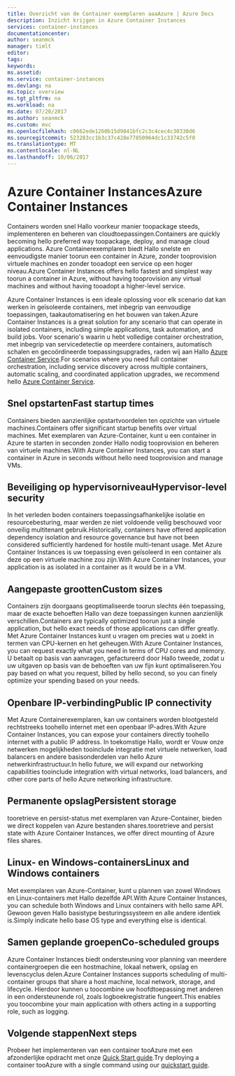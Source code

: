 ```yaml
---
title: Overzicht van de Container exemplaren aaaAzure | Azure Docs
description: Inzicht krijgen in Azure Container Instances
services: container-instances
documentationcenter: 
author: seanmck
manager: timlt
editor: 
tags: 
keywords: 
ms.assetid: 
ms.service: container-instances
ms.devlang: na
ms.topic: overview
ms.tgt_pltfrm: na
ms.workload: na
ms.date: 07/20/2017
ms.author: seanmck
ms.custom: mvc
ms.openlocfilehash: c0662ede1260b15d9841bfc2c3c4cec4c30338d6
ms.sourcegitcommit: 523283cc1b3c37c428e77850964dc1c33742c5f0
ms.translationtype: MT
ms.contentlocale: nl-NL
ms.lasthandoff: 10/06/2017
---
```

# <a name="azure-container-instances"></a><span data-ttu-id="c9204-103">Azure Container Instances</span><span class="sxs-lookup"><span data-stu-id="c9204-103">Azure Container Instances</span></span>

<span data-ttu-id="c9204-104">Containers worden snel Hallo voorkeur manier toopackage steeds, implementeren en beheren van cloudtoepassingen.</span><span class="sxs-lookup"><span data-stu-id="c9204-104">Containers are quickly becoming hello preferred way toopackage, deploy, and manage cloud applications.</span></span> <span data-ttu-id="c9204-105">Azure Containerexemplaren biedt Hallo snelste en eenvoudigste manier toorun een container in Azure, zonder tooprovision virtuele machines en zonder tooadopt een service op een hoger niveau.</span><span class="sxs-lookup"><span data-stu-id="c9204-105">Azure Container Instances offers hello fastest and simplest way toorun a container in Azure, without having tooprovision any virtual machines and without having tooadopt a higher-level service.</span></span> 

<span data-ttu-id="c9204-106">Azure Container Instances is een ideale oplossing voor elk scenario dat kan werken in geïsoleerde containers, met inbegrip van eenvoudige toepassingen, taakautomatisering en het bouwen van taken.</span><span class="sxs-lookup"><span data-stu-id="c9204-106">Azure Container Instances is a great solution for any scenario that can operate in isolated containers, including simple applications, task automation, and build jobs.</span></span> <span data-ttu-id="c9204-107">Voor scenario's waarin u hebt volledige container orchestration, met inbegrip van servicedetectie op meerdere containers, automatisch schalen en gecoördineerde toepassingsupgrades, raden wij aan Hallo [Azure Container Service](https://docs.microsoft.com/azure/container-service/).</span><span class="sxs-lookup"><span data-stu-id="c9204-107">For scenarios where you need full container orchestration, including service discovery across multiple containers, automatic scaling, and coordinated application upgrades, we recommend hello [Azure Container Service](https://docs.microsoft.com/azure/container-service/).</span></span>

## <a name="fast-startup-times"></a><span data-ttu-id="c9204-108">Snel opstarten</span><span class="sxs-lookup"><span data-stu-id="c9204-108">Fast startup times</span></span>

<span data-ttu-id="c9204-109">Containers bieden aanzienlijke opstartvoordelen ten opzichte van virtuele machines.</span><span class="sxs-lookup"><span data-stu-id="c9204-109">Containers offer significant startup benefits over virtual machines.</span></span> <span data-ttu-id="c9204-110">Met exemplaren van Azure-Container, kunt u een container in Azure te starten in seconden zonder Hallo nodig tooprovision en beheren van virtuele machines.</span><span class="sxs-lookup"><span data-stu-id="c9204-110">With Azure Container Instances, you can start a container in Azure in seconds without hello need tooprovision and manage VMs.</span></span>

## <a name="hypervisor-level-security"></a><span data-ttu-id="c9204-111">Beveiliging op hypervisorniveau</span><span class="sxs-lookup"><span data-stu-id="c9204-111">Hypervisor-level security</span></span>

<span data-ttu-id="c9204-112">In het verleden boden containers toepassingsafhankelijke isolatie en resourcebesturing, maar werden ze niet voldoende veilig beschouwd voor onveilig multitenant gebruik.</span><span class="sxs-lookup"><span data-stu-id="c9204-112">Historically, containers have offered application dependency isolation and resource governance but have not been considered sufficiently hardened for hostile multi-tenant usage.</span></span> <span data-ttu-id="c9204-113">Met Azure Container Instances is uw toepassing even geïsoleerd in een container als deze op een virtuele machine zou zijn.</span><span class="sxs-lookup"><span data-stu-id="c9204-113">With Azure Container Instances, your application is as isolated in a container as it would be in a VM.</span></span>

## <a name="custom-sizes"></a><span data-ttu-id="c9204-114">Aangepaste grootten</span><span class="sxs-lookup"><span data-stu-id="c9204-114">Custom sizes</span></span>

<span data-ttu-id="c9204-115">Containers zijn doorgaans geoptimaliseerde toorun slechts één toepassing, maar de exacte behoeften Hallo van deze toepassingen kunnen aanzienlijk verschillen.</span><span class="sxs-lookup"><span data-stu-id="c9204-115">Containers are typically optimized toorun just a single application, but hello exact needs of those applications can differ greatly.</span></span> <span data-ttu-id="c9204-116">Met Azure Container Instances kunt u vragen om precies wat u zoekt in termen van CPU-kernen en het geheugen.</span><span class="sxs-lookup"><span data-stu-id="c9204-116">With Azure Container Instances, you can request exactly what you need in terms of CPU cores and memory.</span></span> <span data-ttu-id="c9204-117">U betaalt op basis van aanvragen, gefactureerd door Hallo tweede, zodat u uw uitgaven op basis van de behoeften van uw fijn kunt optimaliseren.</span><span class="sxs-lookup"><span data-stu-id="c9204-117">You pay based on what you request, billed by hello second, so you can finely optimize your spending based on your needs.</span></span>

## <a name="public-ip-connectivity"></a><span data-ttu-id="c9204-118">Openbare IP-verbinding</span><span class="sxs-lookup"><span data-stu-id="c9204-118">Public IP connectivity</span></span>

<span data-ttu-id="c9204-119">Met Azure Containerexemplaren, kan uw containers worden blootgesteld rechtstreeks toohello internet met een openbaar IP-adres.</span><span class="sxs-lookup"><span data-stu-id="c9204-119">With Azure Container Instances, you can expose your containers directly toohello internet with a public IP address.</span></span> <span data-ttu-id="c9204-120">In toekomstige Hallo, wordt er Vouw onze netwerken mogelijkheden tooinclude integratie met virtuele netwerken, load balancers en andere basisonderdelen van hello Azure netwerkinfrastructuur.</span><span class="sxs-lookup"><span data-stu-id="c9204-120">In hello future, we will expand our networking capabilities tooinclude integration with virtual networks, load balancers, and other core parts of hello Azure networking infrastructure.</span></span>

## <a name="persistent-storage"></a><span data-ttu-id="c9204-121">Permanente opslag</span><span class="sxs-lookup"><span data-stu-id="c9204-121">Persistent storage</span></span>

<span data-ttu-id="c9204-122">tooretrieve en persist-status met exemplaren van Azure-Container, bieden we direct koppelen van Azure bestanden shares.</span><span class="sxs-lookup"><span data-stu-id="c9204-122">tooretrieve and persist state with Azure Container Instances, we offer direct mounting of Azure files shares.</span></span>

## <a name="linux-and-windows-containers"></a><span data-ttu-id="c9204-123">Linux- en Windows-containers</span><span class="sxs-lookup"><span data-stu-id="c9204-123">Linux and Windows containers</span></span>

<span data-ttu-id="c9204-124">Met exemplaren van Azure-Container, kunt u plannen van zowel Windows en Linux-containers met Hallo dezelfde API.</span><span class="sxs-lookup"><span data-stu-id="c9204-124">With Azure Container Instances, you can schedule both Windows and Linux containers with hello same API.</span></span> <span data-ttu-id="c9204-125">Gewoon geven Hallo basistype besturingssysteem en alle andere identiek is.</span><span class="sxs-lookup"><span data-stu-id="c9204-125">Simply indicate hello base OS type and everything else is identical.</span></span>

## <a name="co-scheduled-groups"></a><span data-ttu-id="c9204-126">Samen geplande groepen</span><span class="sxs-lookup"><span data-stu-id="c9204-126">Co-scheduled groups</span></span>

<span data-ttu-id="c9204-127">Azure Container Instances biedt ondersteuning voor planning van meerdere containergroepen die een hostmachine, lokaal netwerk, opslag en levenscyclus delen.</span><span class="sxs-lookup"><span data-stu-id="c9204-127">Azure Container Instances supports scheduling of multi-container groups that share a host machine, local network, storage, and lifecycle.</span></span> <span data-ttu-id="c9204-128">Hierdoor kunnen u toocombine uw hoofdtoepassing met anderen in een ondersteunende rol, zoals logboekregistratie fungeert.</span><span class="sxs-lookup"><span data-stu-id="c9204-128">This enables you toocombine your main application with others acting in a supporting role, such as logging.</span></span>

## <a name="next-steps"></a><span data-ttu-id="c9204-129">Volgende stappen</span><span class="sxs-lookup"><span data-stu-id="c9204-129">Next steps</span></span>

<span data-ttu-id="c9204-130">Probeer het implementeren van een container tooAzure met een afzonderlijke opdracht met onze [Quick Start guide](container-instances-quickstart.md).</span><span class="sxs-lookup"><span data-stu-id="c9204-130">Try deploying a container tooAzure with a single command using our [quickstart guide](container-instances-quickstart.md).</span></span>
